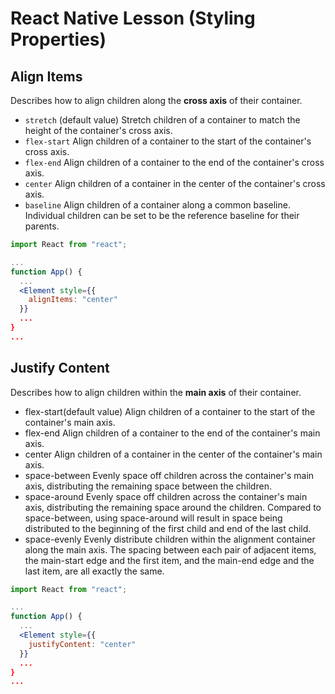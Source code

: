 # React Native Lesson (Styling Properties)

## Align Items
Describes how to align children along the **cross axis** of their container.

- `stretch` (default value) Stretch children of a container to match the height of the container's cross axis.
- `flex-start` Align children of a container to the start of the container's cross axis.
- `flex-end` Align children of a container to the end of the container's cross axis.
- `center` Align children of a container in the center of the container's cross axis.
- `baseline` Align children of a container along a common baseline. Individual children can be set to be the reference baseline for their parents.

```jsx
import React from "react";

...
function App() {
  ...
  <Element style={{
    alignItems: "center"
  }}
  ...
}
...
```

## Justify Content
Describes how to align children within the **main axis** of their container.

- flex-start(default value) Align children of a container to the start of the container's main axis.
- flex-end Align children of a container to the end of the container's main axis.
- center Align children of a container in the center of the container's main axis.
- space-between Evenly space off children across the container's main axis, distributing the remaining space between the children.
- space-around Evenly space off children across the container's main axis, distributing the remaining space around the children. Compared to space-between, using space-around will result in space being distributed to the beginning of the first child and end of the last child.
- space-evenly Evenly distribute children within the alignment container along the main axis. The spacing between each pair of adjacent items, the main-start edge and the first item, and the main-end edge and the last item, are all exactly the same.

```jsx
import React from "react";

...
function App() {
  ...
  <Element style={{
    justifyContent: "center"
  }}
  ...
}
...
```
